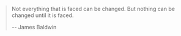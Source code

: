 > Not everything that is faced can be changed.
> But nothing can be changed until it is faced.
>
> -- James Baldwin
